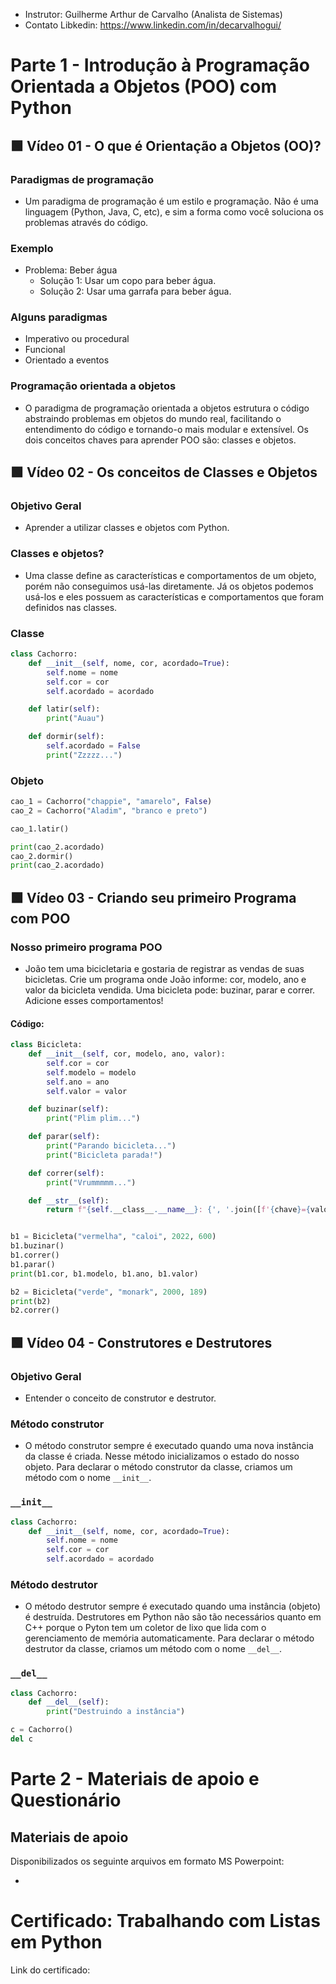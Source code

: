 - Instrutor: Guilherme Arthur de Carvalho (Analista de Sistemas)
- Contato Libkedin: https://www.linkedin.com/in/decarvalhogui/

# Parte 1 -  Introdução à Programação Orientada a Objetos (POO) com Python

## 🟩 Vídeo 01 - O que é Orientação a Objetos (OO)?

### Paradigmas de programação

- Um paradigma de programação é um estilo e programação. Não é uma linguagem (Python, Java, C, etc), e sim a forma como você soluciona os problemas através do código.

### Exemplo

- Problema: Beber água
    - Solução 1: Usar um copo para beber água.
    - Solução 2: Usar uma garrafa para beber água.

### Alguns paradigmas

- Imperativo ou procedural
- Funcional
- Orientado a eventos

### Programação orientada a objetos

- O paradigma de programação orientada a objetos estrutura o código abstraindo problemas em objetos do mundo real, facilitando o entendimento do código e tornando-o mais modular e extensível. Os dois conceitos chaves para aprender POO são: classes e objetos. 

## 🟩 Vídeo 02 - Os conceitos de Classes e Objetos  

### Objetivo Geral

- Aprender a utilizar classes e objetos com Python.

### Classes e objetos?

- Uma classe define as características e comportamentos de um objeto, porém não conseguimos usá-las diretamente. Já os objetos podemos usá-los e eles possuem as características e comportamentos que foram definidos nas classes.

### Classe

```python
class Cachorro:
    def __init__(self, nome, cor, acordado=True):
        self.nome = nome
        self.cor = cor
        self.acordado = acordado

    def latir(self):
        print("Auau")

    def dormir(self):
        self.acordado = False
        print("Zzzzz...")
```

### Objeto

```python
cao_1 = Cachorro("chappie", "amarelo", False)
cao_2 = Cachorro("Aladim", "branco e preto")

cao_1.latir()

print(cao_2.acordado)
cao_2.dormir()
print(cao_2.acordado)
```


## 🟩 Vídeo 03 - Criando seu primeiro Programa com POO

### Nosso primeiro programa POO

- João tem uma bicicletaria e gostaria de registrar as vendas de suas bicicletas. Crie um programa onde João informe: cor, modelo, ano e valor da bicicleta vendida. Uma bicicleta pode: buzinar, parar e correr. Adicione esses comportamentos! 

#### Código:

```python
class Bicicleta:
    def __init__(self, cor, modelo, ano, valor):
        self.cor = cor
        self.modelo = modelo
        self.ano = ano
        self.valor = valor

    def buzinar(self):
        print("Plim plim...")

    def parar(self):
        print("Parando bicicleta...")
        print("Bicicleta parada!")

    def correr(self):
        print("Vrummmmm...")

    def __str__(self):
        return f"{self.__class__.__name__}: {', '.join([f'{chave}={valor}' for chave, valor in self.__dict__.items()])}"


b1 = Bicicleta("vermelha", "caloi", 2022, 600)
b1.buzinar()
b1.correr()
b1.parar()
print(b1.cor, b1.modelo, b1.ano, b1.valor)

b2 = Bicicleta("verde", "monark", 2000, 189)
print(b2)
b2.correr()
```



## 🟩 Vídeo 04 - Construtores e Destrutores

### Objetivo Geral

- Entender o conceito de construtor e destrutor.

### Método construtor

- O método construtor sempre é executado quando uma nova instância da classe é criada. Nesse método inicializamos o estado do nosso objeto. Para declarar o método construtor da classe, criamos um método com o nome `__init__`.


### `__init__`

```python
class Cachorro:
    def __init__(self, nome, cor, acordado=True):
        self.nome = nome
        self.cor = cor
        self.acordado = acordado
```

### Método destrutor

- O método destrutor sempre é executado quando uma instância (objeto) é destruída. Destrutores em Python não são tão necessários quanto em C++ porque o Pyton tem um coletor de lixo que lida com o gerenciamento de memória automaticamente. Para declarar o método destrutor da classe, criamos um método com o nome `__del__`.

### `__del__`

```python
class Cachorro:
    def __del__(self):
        print("Destruindo a instância")

c = Cachorro()
del c
```



# Parte 2 - Materiais de apoio e Questionário

## Materiais de apoio

Disponibilizados os seguinte arquivos em formato MS Powerpoint:

- 

# Certificado: Trabalhando com Listas em Python

Link do certificado: 